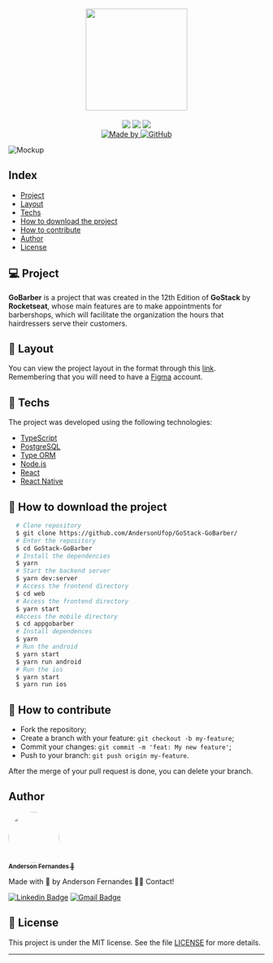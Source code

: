 <h1 align="center">
<img src="https://raw.githubusercontent.com/EliasGcf/gobarber/2e00ac943855be95a08fcebd2bc134f8e0c51ed9/.github/logo.svg" width="200px">
</h1>

<p align="center">
  <img src="https://img.shields.io/badge/-NodeJS-green" />
  <img src="https://img.shields.io/badge/-ReactJS-blue" />
  <img src="https://img.shields.io/badge/-React Native-9cf" /> <br>
	<a href="https://www.linkedin.com/in/anderson-fernandes-8b5a50135/" target="_blank">
    <img alt="Made by" src="https://img.shields.io/badge/made%20by-anderson%20fernandes-%23FF9000">
  </a>
  <a href="LICENSE.md" target="_blank">
    <img alt="GitHub" src="https://img.shields.io/github/license/EliasGcf/gobarber?color=%23FF9000">
  </a>
</p>
<img alt="Mockup" src="https://res.cloudinary.com/eliasgcf/image/upload/v1587509596/GoBarber/mockup_ocggit.png">

## Index
- [Project](#-project)
- [Layout](#-layout)
- [Techs](#rocket-techs)
- [How to download the project](#file_folder-how-to-download-the-project)
- [How to contribute](#-how-to-contribute)
- [Author](#-author)
- [License](#memo-license)


## 💻 Project

**GoBarber** is a project that was created in the 12th Edition of **GoStack** by **Rocketseat**, whose main features are to make appointments for barbershops, which will facilitate the organization
the hours that hairdressers serve their customers.

## 🎨 Layout
You can view the project layout in the format through this [link](https://www.figma.com/file/BXCihtXXh9p37lGsENV614/GoBarber). Remembering that you will need to have a [Figma](https://www.figma.com/) account.

## :rocket: Techs
The project was developed using the following technologies:
- [TypeScript](https://www.typescriptlang.org)
- [PostgreSQL](https://www.postgresql.org)
- [Type ORM](https://typeorm.io)
- [Node.js](https://nodejs.org/en/)
- [React](https://reactjs.org)
- [React Native](https://facebook.github.io/react-native/)

## :file_folder: How to download the project
```bash
  # Clone repository
  $ git clone https://github.com/AndersonUfop/GoStack-GoBarber/
  # Enter the repository
  $ cd GoStack-GoBarber
  # Install the dependencies
  $ yarn
  # Start the backend server
  $ yarn dev:server
  # Access the frontend directory
  $ cd web
  # Access the frontend directory
  $ yarn start
  #Access the mobile directory
  $ cd appgobarber
  # Install dependences
  $ yarn
  # Run the android
  $ yarn start
  $ yarn run android
  # Run the ios
  $ yarn start
  $ yarn run ios
```

## 🤔 How to contribute

- Fork the repository;
- Create a branch with your feature: `git checkout -b my-feature`;
- Commit your changes: `git commit -m 'feat: My new feature'`;
- Push to your branch: `git push origin my-feature`.

After the merge of your pull request is done, you can delete your branch.


## Author
<a href="https://www.linkedin.com/in/anderson-fernandes-8b5a50135/">
  <img style="border-radius: 50%;" src="
  https://avatars1.githubusercontent.com/u/49786548?s=460&u=5a10d9fba489739901357dcb71c07b628d42c5d2&v=4" width="100px" alt="" /> <br />
  <sub><b>Anderson Fernandes 🚀</b></sub></a>

Made with :purple_heart: by Anderson Fernandes 👋🏽
Contact!

[![Linkedin Badge](https://img.shields.io/badge/-Anderson-blue?style=flat-square&logo=Linkedin&logoColor=white&link=https://www.linkedin.com/in/anderson-fernandes-8b5a50135/)](https://www.linkedin.com/in/anderson-fernandes-8b5a50135/)
[![Gmail Badge](https://img.shields.io/badge/-andersonfferreira96@gmail.com-c14438?style=flat-square&logo=Gmail&logoColor=white&link=mailto:andersonfferreira96@gmail.com)](mailto:andersonfferreira96@gmail.com)

## :memo: License

This project is under the MIT license. See the file [LICENSE](LICENSE.md) for more details.
___
